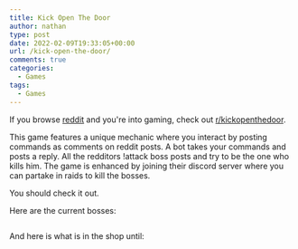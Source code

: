 ```yaml
---
title: Kick Open The Door
author: nathan
type: post
date: 2022-02-09T19:33:05+00:00
url: /kick-open-the-door/
comments: true
categories:
  - Games
tags:
  - Games
---
```

If you browse [reddit][1] and you're into gaming, check out [r/kickopenthedoor][2].

<!--more-->

This game features a unique mechanic where you interact by posting commands as comments on reddit posts. A bot takes your commands and posts a reply. All the redditors !attack boss posts and try to be the one who kills him. The game is enhanced by joining their discord server where you can partake in raids to kill the bosses.

You should check it out.

Here are the current bosses:
<span id="last-update"></span>
<div id="boss-list"></div>


And here is what is in the shop until:
<span id="shop-expires"></span>

<div id="shop-info"></div>

 [1]: https://www.reddit.com
 [2]: https://www.reddit.com/r/kickopenthedoor

<style>
    div#boss-list {
        display: flex;
        flex-direction: row;
        width: 100%;
        flex-wrap: wrap;
    }
    .boss-info {
        background: #fff;
        border-radius: 2px;
        display: inline-block;
        min-height: 150px;
        margin: 1rem;
        position: relative;
        width: 300px;
        box-shadow: 0 19px 38px rgb(0 0 0 / 30%), 0 15px 12px rgb(0 0 0 / 22%);
        flex: none;
    }
    .boss-attributes {
        display: flex;
    }
    .boss-attributes span {
        display: block;
        width: 100%;
        padding: 5px;
        margin: 3px;
        border-radius: 5px;
        color: black;
    }
    .boss-attributes span.weak {
        background: #9c9;
    }
    .boss-attributes span.neutral {
        background: #dddcdc;
    }
    .boss-attributes span.resist {
        background: #d98b8b;
    }
    span.element {
        padding: 0 0.2em;
    }
    span.element:before {
        font-size: 1.2em;
        padding-right: 0.15em;
        margin-left: -0.5em;
        text-decoration: none;
        color: #ccc;
        font-family: "Noto Color Emoji", "Apple Color Emoji", "Segoe UI Emoji", Times, Symbola, Aegyptus, Code2000, Code2001, Code2002, Musica, serif, LastResort;
        font-variant-emoji: emoji;
    }
    span.element.Havoc:before {
        content: '⚔'
    }
    span.element.Almighty:before {
        content: '👼'
    }
    span.element.Sinful:before {
        content: '😈'
    }
    span.element.Bless:before {
        content: '✝'
    }
    span.element.Curse:before {
        content: '☠'
    }
    span.element.Lawful:before {
        content: '🏛'
    }
    span.element.Order:before {
        content: '☯'
    }
    span.element.Chaos:before {
        content: '🗯'
    }
    span.element.Light:before {
        content: '☀'
    }
    span.element.Dark:before {
        content: '🌌'
    }
    .boss-info .header {
        background: #6091de;
        padding: 8px;
    }
    .boss-info .header a {
        display: block;
        color: white;
        text-align: center;
    }
    .boss-info .header a .hp {
        display: block;
    }
    .boss-content {
        padding: 8px 16px 16px 16px;
    }
</style>

<script>
    window.addEventListener('DOMContentLoaded', () => $.getJSON('https://firebasestorage.googleapis.com/v0/b/thewizardsmanse-8e843.appspot.com/o/kotd.json?alt=media', data => {
        const lastUpdate = $('#last-update');
        lastUpdate.text(new Date(data.generated));

        const bossList = $('#boss-list');
        data.posts.forEach(boss => {
            const bossInfo = $('<div class="boss-info"></div>');
            const totalHP = boss.title.match(/\[Health:([0-9]+)\]/)[1];
            const title = boss.title.replace(/\[Health:[0-9]+\]/, '');
            const remainingHP = boss.link_flair_text.match(/\[Health: ([0-9]+)\]/)[1];
            bossInfo.append(`<div class="header"><a href="https://www.reddit.com${boss.permalink}">${title}<span class="hp">[Health: ${remainingHP} / ${totalHP}]</span></a></div>`);
            const bossContent = $(`<div class="boss-content"><a href="https://www.reddit.com${boss.permalink}"><img src="${boss.thumbnail}"></img></a></div>`);
            const bossAttributes = $('<div class="boss-attributes"></div>');
            const weak = $('<span class="weak"></span>');
            boss.weak.forEach(x => weak.append(`<span class="element ${x}">${x}</span>`));
            bossAttributes.append(weak);
            const neutral = $('<span class="neutral"></span>');
            boss.neutral.forEach(x => neutral.append(`<span class="element ${x}">${x}</span>`));
            bossAttributes.append(neutral);
            const resist = $('<span class="resist"></span>');
            boss.resist.forEach(x => resist.append(`<span class="element ${x}">${x}</span>`));
            bossAttributes.append(resist);
            bossContent.append(bossAttributes);
            bossInfo.append(bossContent)
            bossList.append(bossInfo);
        });

        const shopExpires = $('#shop-expires');
        shopExpires.text(new Date(data.shop.expires * 1000));

        const shopTable = $('<table><tr><th>Id</th><th>Name</th><th>Price></th><th>Damage</th><th>Duration</th><th>Element</th></tr></table>');
        data.shop.items.forEach(item => {
            const row = $(`<tr><td>${item.id}</td><td>${item.name}</td><td>${item.price}</td><td>${item.damage}</td><td>${item.duration}</td><td><span class="element ${item.element}">${item.element}</span></td></tr>`);
            shopTable.append(row);
        });
        const shop = $('#shop-info');
        shop.append(shopTable);
    }));
</script>
